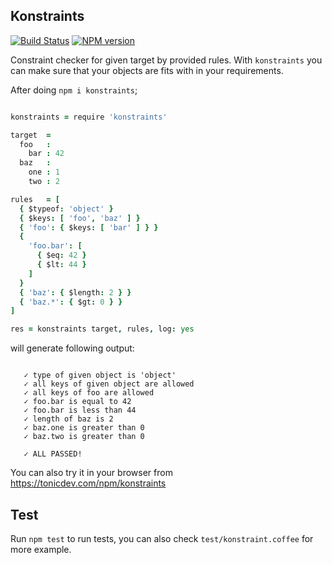 Konstraints 
-----------

[![Build Status](https://travis-ci.org/gokmen/konstraints.svg?branch=master)](https://travis-ci.org/gokmen/konstraints)
[![NPM version](https://img.shields.io/npm/v/konstraints.svg?style=flat-square)](https://www.npmjs.com/package/konstraints)

Constraint checker for given target by provided rules. With `konstraints` you can make sure that your objects are fits with in your requirements.

After doing `npm i konstraints`;

```coffee

konstraints = require 'konstraints'

target  =
  foo   :
    bar : 42
  baz   :
    one : 1
    two : 2

rules   = [
  { $typeof: 'object' }
  { $keys: [ 'foo', 'baz' ] }
  { 'foo': { $keys: [ 'bar' ] } }
  {
    'foo.bar': [
      { $eq: 42 }
      { $lt: 44 }
    ]
  }
  { 'baz': { $length: 2 } }
  { 'baz.*': { $gt: 0 } }
]

res = konstraints target, rules, log: yes

```

will generate following output:

```

   ✓ type of given object is 'object'
   ✓ all keys of given object are allowed
   ✓ all keys of foo are allowed
   ✓ foo.bar is equal to 42
   ✓ foo.bar is less than 44
   ✓ length of baz is 2
   ✓ baz.one is greater than 0
   ✓ baz.two is greater than 0

   ✓ ALL PASSED!

```

You can also try it in your browser from https://tonicdev.com/npm/konstraints

Test
----

Run `npm test` to run tests, you can also check `test/konstraint.coffee` for more example.

